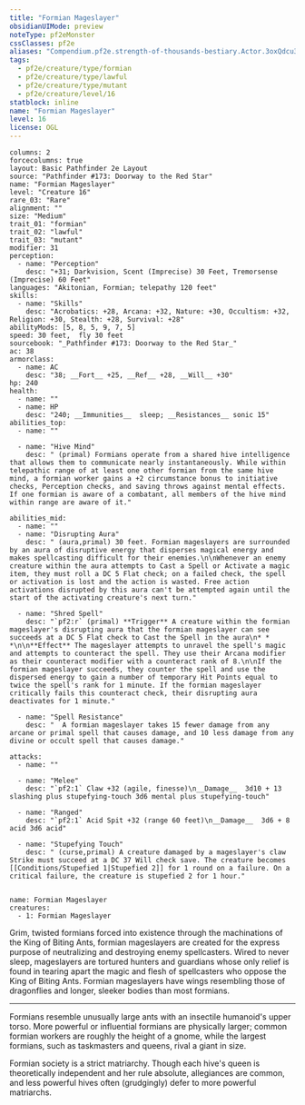 ```yaml
---
title: "Formian Mageslayer"
obsidianUIMode: preview
noteType: pf2eMonster
cssClasses: pf2e
aliases: "Compendium.pf2e.strength-of-thousands-bestiary.Actor.3oxQdcu3bKHKQCDA" 
tags:
  - pf2e/creature/type/formian
  - pf2e/creature/type/lawful
  - pf2e/creature/type/mutant
  - pf2e/creature/level/16
statblock: inline
name: "Formian Mageslayer"
level: 16
license: OGL
---
```


```statblock
columns: 2
forcecolumns: true
layout: Basic Pathfinder 2e Layout
source: "Pathfinder #173: Doorway to the Red Star"
name: "Formian Mageslayer"
level: "Creature 16"
rare_03: "Rare"
alignment: ""
size: "Medium"
trait_01: "formian"
trait_02: "lawful"
trait_03: "mutant"
modifier: 31
perception:
  - name: "Perception"
    desc: "+31; Darkvision, Scent (Imprecise) 30 Feet, Tremorsense (Imprecise) 60 Feet"
languages: "Akitonian, Formian; telepathy 120 feet"
skills:
  - name: "Skills"
    desc: "Acrobatics: +28, Arcana: +32, Nature: +30, Occultism: +32, Religion: +30, Stealth: +28, Survival: +28"
abilityMods: [5, 8, 5, 9, 7, 5]
speed: 30 feet,  fly 30 feet
sourcebook: "_Pathfinder #173: Doorway to the Red Star_"
ac: 38
armorclass:
  - name: AC
    desc: "38; __Fort__ +25, __Ref__ +28, __Will__ +30"
hp: 240
health:
  - name: ""
  - name: HP
    desc: "240; __Immunities__  sleep; __Resistances__ sonic 15"
abilities_top:
  - name: ""

  - name: "Hive Mind"
    desc: " (primal) Formians operate from a shared hive intelligence that allows them to communicate nearly instantaneously. While within telepathic range of at least one other formian from the same hive mind, a formian worker gains a +2 circumstance bonus to initiative checks, Perception checks, and saving throws against mental effects. If one formian is aware of a combatant, all members of the hive mind within range are aware of it."

abilities_mid:
  - name: ""
  - name: "Disrupting Aura"
    desc: " (aura,primal) 30 feet. Formian mageslayers are surrounded by an aura of disruptive energy that disperses magical energy and makes spellcasting difficult for their enemies.\n\nWhenever an enemy creature within the aura attempts to Cast a Spell or Activate a magic item, they must roll a DC 5 Flat check; on a failed check, the spell or activation is lost and the action is wasted. Free action activations disrupted by this aura can't be attempted again until the start of the activating creature's next turn."

  - name: "Shred Spell"
    desc: "`pf2:r` (primal) **Trigger** A creature within the formian mageslayer's disrupting aura that the formian mageslayer can see succeeds at a DC 5 Flat check to Cast the Spell in the aura\n* * *\n\n**Effect** The mageslayer attempts to unravel the spell's magic and attempts to counteract the spell. They use their Arcana modifier as their counteract modifier with a counteract rank of 8.\n\nIf the formian mageslayer succeeds, they counter the spell and use the dispersed energy to gain a number of temporary Hit Points equal to twice the spell's rank for 1 minute. If the formian mageslayer critically fails this counteract check, their disrupting aura deactivates for 1 minute."

  - name: "Spell Resistance"
    desc: "  A formian mageslayer takes 15 fewer damage from any arcane or primal spell that causes damage, and 10 less damage from any divine or occult spell that causes damage."

attacks:
  - name: ""

  - name: "Melee"
    desc: "`pf2:1` Claw +32 (agile, finesse)\n__Damage__  3d10 + 13 slashing plus stupefying-touch 3d6 mental plus stupefying-touch"

  - name: "Ranged"
    desc: "`pf2:1` Acid Spit +32 (range 60 feet)\n__Damage__  3d6 + 8 acid 3d6 acid"

  - name: "Stupefying Touch"
    desc: " (curse,primal) A creature damaged by a mageslayer's claw Strike must succeed at a DC 37 Will check save. The creature becomes [[Conditions/Stupefied 1|Stupefied 2]] for 1 round on a failure. On a critical failure, the creature is stupefied 2 for 1 hour."
 
```

```encounter-table
name: Formian Mageslayer
creatures:
  - 1: Formian Mageslayer
```



Grim, twisted formians forced into existence through the machinations of the King of Biting Ants, formian mageslayers are created for the express purpose of neutralizing and destroying enemy spellcasters. Wired to never sleep, mageslayers are tortured hunters and guardians whose only relief is found in tearing apart the magic and flesh of spellcasters who oppose the King of Biting Ants. Formian mageslayers have wings resembling those of dragonflies and longer, sleeker bodies than most formians.

* * *

Formians resemble unusually large ants with an insectile humanoid's upper torso. More powerful or influential formians are physically larger; common formian workers are roughly the height of a gnome, while the largest formians, such as taskmasters and queens, rival a giant in size.

Formian society is a strict matriarchy. Though each hive's queen is theoretically independent and her rule absolute, allegiances are common, and less powerful hives often (grudgingly) defer to more powerful matriarchs.
